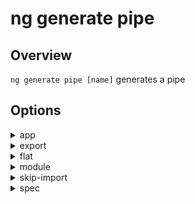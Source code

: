 <!-- Links in /docs/documentation should NOT have `.md` at the end, because they end up in our wiki at release. -->

# ng generate pipe

## Overview
`ng generate pipe [name]` generates a pipe

## Options
<details>
  <summary>app</summary>
  <p>
    `--app` (alias: `-a`) _default value: 1st app_
  </p>
  <p>
    Specifies app name to use.
  </p>
</details>

<details>
  <summary>export</summary>
  <p>
    `--export`
  </p>
  <p>
    Specifies if declaring module exports the pipe.
  </p>
</details>

<details>
  <summary>flat</summary>
  <p>
    `--flat`
  </p>
  <p>
    Flag to indicate if a dir is created.
  </p>
</details>

<details>
  <summary>module</summary>
  <p>
    `--module` (alias: `-m`)
  </p>
  <p>
    Allows specification of the declaring module.
  </p>
</details>

<details>
  <summary>skip-import</summary>
  <p>
    `--skip-import`
  </p>
  <p>
    Allows for skipping the module import.
  </p>
</details>

<details>
  <summary>spec</summary>
  <p>
    `--spec`
  </p>
  <p>
    Specifies if a spec file is generated.
  </p>
</details>
